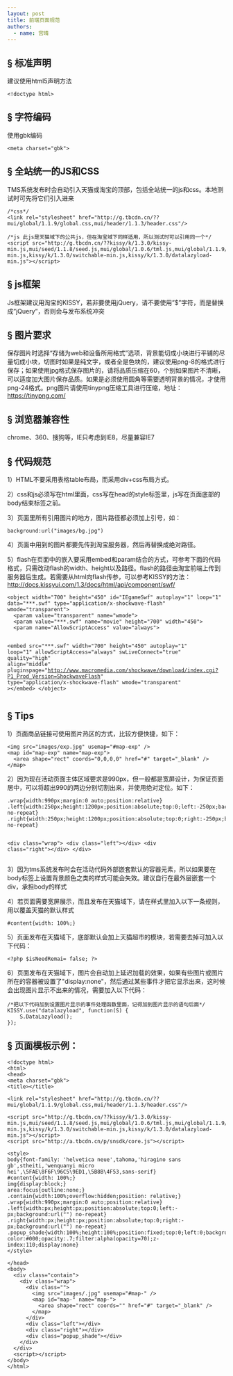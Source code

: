 ```yaml
---
layout: post
title: 前端页面规范
authors:
  - name: 宫晴
---
```




## &#167; 标准声明
<p>建议使用html5声明方法 </p>
<pre><code>&lt;!doctype html&gt;</code></pre>

## &#167; 字符编码
<p>使用gbk编码</p>
<pre><code>&lt;meta charset="gbk"&gt;</code></pre>

## &#167; 全站统一的JS和CSS
<p>TMS系统发布时会自动引入天猫或淘宝的顶部，包括全站统一的js和css。本地测试时可先将它们引入进来</p>
<pre><code>/*css*/
&lt;link rel="stylesheet" href="http://g.tbcdn.cn/??mui/global/1.1.9/global.css,mui/header/1.1.3/header.css"/&gt;</code></pre>
<pre><code>/*js 此js是天猫域下的公共js，但在淘宝域下同样适用，所以测试时可以引用同一个*/
&lt;script src="http://g.tbcdn.cn/??kissy/k/1.3.0/kissy-min.js,mui/seed/1.1.8/seed.js,mui/global/1.0.6/tml.js,mui/global/1.1.9/global.js,mui/header/1.1.9/header.js,kissy/k/1.3.0/suggest-min.js,kissy/k/1.3.0/switchable-min.js,kissy/k/1.3.0/datalazyload-min.js"&gt;&lt;/script&gt;</code></pre>

## &#167; js框架
<p>Js框架建议用淘宝的KISSY，若非要使用jQuery，请不要使用”$”字符，而是替换成”jQuery”，否则会与发布系统冲突</p>

## &#167; 图片要求
<p>保存图片时选择“存储为web和设备所用格式”选项，背景能切成小块进行平铺的尽量切成小块，切图时如果是纯文字，或者全是色块的，建议使用png-8的格式进行保存；如果使用jpg格式保存图片的，请将品质压缩在60，个别如果图片不清晰，可以适度加大图片保存品质。如果是必须使用圆角等需要透明背景的情况，才使用png-24格式。png图片请使用tinypng压缩工具进行压缩，地址：<a href="#">https://tinypng.com/</a></p>

## &#167; 浏览器兼容性
<p>chrome、360、搜狗等，IE只考虑到IE8，尽量兼容IE7</p>

## &#167; 代码规范
<p>1）HTML不要采用表格table布局，而采用div+css布局方式。</p>
<p>2）css和js必须写在html里面，css写在head的style标签里，js写在页面底部的body结束标签之前。</p>
<p>3）页面里所有引用图片的地方，图片路径都必须加上引号，如：
  <pre><code>background:url("images/bg.jpg")</code></pre>
</p>
<p>4）页面中用到的图片都要先传到淘宝服务器，然后再替换成绝对路径。</p>
<p>5）flash在页面中的嵌入要采用embed和param结合的方式，可参考下面的代码格式，只需改动flash的width、height以及路径。flash的路径由淘宝前端上传到服务器后生成。若需要从html向flash传参，可以参考KISSY的方法：<a href="http://docs.kissyui.com/1.3/docs/html/api/component/swf/">http://docs.kissyui.com/1.3/docs/html/api/component/swf/</a>
<pre><code>&lt;object width="700" height="450" id="IEgameSwf" autoplay="1" loop="1" data="***.swf" type="application/x-shockwave-flash" wmode="transparent"&gt;
  &lt;param value="transparent" name="wmode"&gt;
  &lt;param value="***.swf" name="movie" height="700" width="450"&gt;
  &lt;param name="AllowScriptAccess" value="always"&gt;

  &lt;embed src="***.swf" width="700" height="450" autoplay="1" loop="1" allowScriptAccess="always" swLiveConnect="true" quality="high" align="middle" pluginspage="http://www.macromedia.com/shockwave/download/index.cgi?P1_Prod_Version=ShockwaveFlash" type="application/x-shockwave-flash" wmode="transparent" &gt;&lt;/embed&gt;
&lt;/object&gt;</code></pre>
</p>

## &#167; Tips
<p>1）页面商品链接可使用图片热区的方式，比较方便快捷，如下：
  <pre><code>&lt;img src="images/exp.jpg" usemap="#map-exp" /&gt;
&lt;map id="map-exp" name="map-exp"&gt;
  &lt;area shape="rect" coords="0,0,0,0" href="#" target="_blank" /&gt;
&lt;/map&gt;</code></pre>
</p>
<p>2）因为现在活动页面主体区域要求是990px，但一般都是宽屏设计，为保证页面居中，可以将超出990的两边分别切割出来，并使用绝对定位。如下：
  <pre><code>.wrap{width:990px;margin:0 auto;position:relative}
.left{width:250px;height:1200px;position:absolute;top:0;left:-250px;background:url("images/left.jpg") no-repeat}
.right{width:250px;height:1200px;position:absolute;top:0;right:-250px;background:url("images/right.jpg") no-repeat}

&lt;div class="wrap"&gt;
  &lt;div class="left"&gt;&lt;/div&gt;
  &lt;div class="right"&gt;&lt;/div&gt;
&lt;/div&gt;</code></pre>
</p>
<p>3）因为tms系统发布时会在活动代码外部嵌套默认的容器元素，所以如果要在body标签上设置背景颜色之类的样式可能会失效。建议自行在最外层嵌套一个div，承担body的样式</p>
<p>4）若页面需要宽屏展示，而且发布在天猫域下，请在样式里加入以下一条规则，用以覆盖天猫的默认样式
  <pre><code>#content{width: 100%;}</code></pre>
</p>
<p>5）页面发布在天猫域下，底部默认会加上天猫超市的模块，若需要去掉可加入以下代码：
  <pre><code>&lt;?php $isNeedRemai= false; ?&gt;</code></pre>
</p>
<p>6）页面发布在天猫域下，图片会自动加上延迟加载的效果，如果有些图片或图片所在的容器被设置了"display:none"，然后通过某些事件才把它显示出来，这时候会出现图片显示不出来的情况，需要加入以下代码：
  <pre><code>/*把以下代码加到设置图片显示的事件处理函数里面，记得加到图片显示的语句后面*/
KISSY.use("datalazyload", function(S) {
    S.DataLazyload();
});</code></pre>
</p>
    
## &#167; 页面模板示例：
<pre><code>&lt;!doctype html&gt;
&lt;html&gt;
&lt;head&gt;
&lt;meta charset="gbk"&gt;
&lt;title&gt;&lt;/title&gt;

&lt;link rel="stylesheet" href="http://g.tbcdn.cn/??mui/global/1.1.9/global.css,mui/header/1.1.3/header.css"/&gt;

&lt;script src="http://g.tbcdn.cn/??kissy/k/1.3.0/kissy-min.js,mui/seed/1.1.8/seed.js,mui/global/1.0.6/tml.js,mui/global/1.1.9/global.js,mui/header/1.1.9/header.js,kissy/k/1.3.0/suggest-min.js,kissy/k/1.3.0/switchable-min.js,kissy/k/1.3.0/datalazyload-min.js"&gt;&lt;/script&gt; 
&lt;script src="http://a.tbcdn.cn/p/snsdk/core.js"&gt;&lt;/script&gt;

&lt;style&gt;
body{font-family: 'helvetica neue',tahoma,'hiragino sans gb',stheiti,'wenquanyi micro hei',\5FAE\8F6F\96C5\9ED1,\5B8B\4F53,sans-serif}
#content{width: 100%;}
img{display:block;}
area:focus{outline:none;}
.contain{width:100%;overflow:hidden;position: relative;}
.wrap{width:990px;margin:0 auto;position:relative}
.left{width:px;height:px;position:absolute;top:0;left:-px;background:url("") no-repeat}
.right{width:px;height:px;position:absolute;top:0;right:-px;background:url("") no-repeat}
.popup_shade{width:100%;height:100%;position:fixed;top:0;left:0;background-color:#000;opacity:.7;filter:alpha(opacity=70);z-index:110;display:none}
&lt;/style&gt;

&lt;/head&gt;
&lt;body&gt;
  &lt;div class="contain"&gt;
    &lt;div class="wrap"&gt;
      &lt;div class=""&gt; 
        &lt;img src="images/.jpg" usemap="#map-" /&gt;
        &lt;map id="map-" name="map-"&gt;
          &lt;area shape="rect" coords="" href="#" target="_blank" /&gt;
        &lt;/map&gt;
      &lt;/div&gt; 
      &lt;div class="left"&gt;&lt;/div&gt;
      &lt;div class="right"&gt;&lt;/div&gt;
      &lt;div class="popup_shade"&gt;&lt;/div&gt;
    &lt;/div&gt;
  &lt;/div&gt;
  &lt;script&gt;&lt;/script&gt;
&lt;/body&gt;
&lt;/html&gt;</code></pre>
